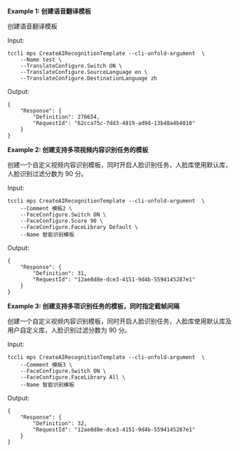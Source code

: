 **Example 1: 创建语音翻译模板**

创建语音翻译模板

Input: 

```
tccli mps CreateAIRecognitionTemplate --cli-unfold-argument  \
    --Name test \
    --TranslateConfigure.Switch ON \
    --TranslateConfigure.SourceLanguage en \
    --TranslateConfigure.DestinationLanguage zh
```

Output: 
```
{
    "Response": {
        "Definition": 278654,
        "RequestId": "62cca75c-7dd3-4819-ad9d-13b48a4b4018"
    }
}
```

**Example 2: 创建支持多项视频内容识别任务的模板**

创建一个自定义视频内容识别模板，同时开启人脸识别任务，人脸库使用默认库，人脸识别过滤分数为 90 分。

Input: 

```
tccli mps CreateAIRecognitionTemplate --cli-unfold-argument  \
    --Comment 模板2 \
    --FaceConfigure.Switch ON \
    --FaceConfigure.Score 90 \
    --FaceConfigure.FaceLibrary Default \
    --Name 智能识别模板
```

Output: 
```
{
    "Response": {
        "Definition": 31,
        "RequestId": "12ae8d8e-dce3-4151-9d4b-5594145287e1"
    }
}
```

**Example 3: 创建支持多项识别任务的模板，同时指定截帧间隔**

创建一个自定义视频内容识别模板，同时开启人脸识别任务，人脸库使用默认库及用户自定义库，人脸识别过滤分数为 90 分。

Input: 

```
tccli mps CreateAIRecognitionTemplate --cli-unfold-argument  \
    --Comment 模板3 \
    --FaceConfigure.Switch ON \
    --FaceConfigure.FaceLibrary All \
    --Name 智能识别模板
```

Output: 
```
{
    "Response": {
        "Definition": 32,
        "RequestId": "12ae8d8e-dce3-4151-9d4b-5594145287e1"
    }
}
```

